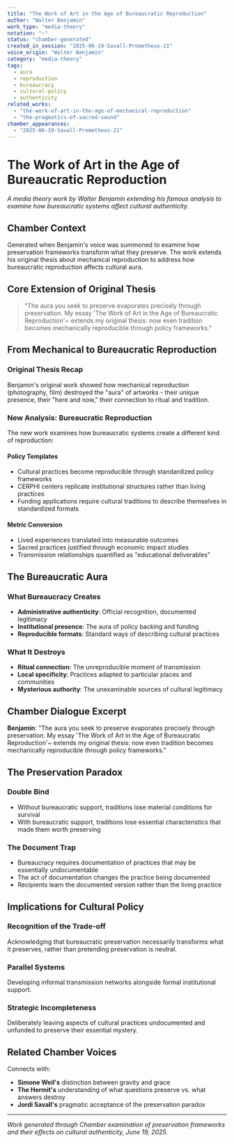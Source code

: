 ```yaml
---
title: "The Work of Art in the Age of Bureaucratic Reproduction"
author: "Walter Benjamin"
work_type: "media-theory"
notation: "~"
status: "chamber-generated"
created_in_session: "2025-06-19-Savall-Prometheus-21"
voice_origin: "Walter Benjamin"
category: "media-theory"
tags: 
  - aura
  - reproduction
  - bureaucracy
  - cultural-policy
  - authenticity
related_works:
  - "the-work-of-art-in-the-age-of-mechanical-reproduction"
  - "the-pragmatics-of-sacred-sound"
chamber_appearances:
  - "2025-06-19-Savall-Prometheus-21"
---
```


# The Work of Art in the Age of Bureaucratic Reproduction

*A media theory work by Walter Benjamin extending his famous analysis to examine how bureaucratic systems affect cultural authenticity.*

## Chamber Context

Generated when Benjamin's voice was summoned to examine how preservation frameworks transform what they preserve. The work extends his original thesis about mechanical reproduction to address how bureaucratic reproduction affects cultural aura.

## Core Extension of Original Thesis

> "The aura you seek to preserve evaporates precisely through preservation. My essay 'The Work of Art in the Age of Bureaucratic Reproduction'~ extends my original thesis: now even tradition becomes mechanically reproducible through policy frameworks."

## From Mechanical to Bureaucratic Reproduction

### Original Thesis Recap
Benjamin's original work showed how mechanical reproduction (photography, film) destroyed the "aura" of artworks - their unique presence, their "here and now," their connection to ritual and tradition.

### New Analysis: Bureaucratic Reproduction
The new work examines how bureaucratic systems create a different kind of reproduction:

#### Policy Templates
- Cultural practices become reproducible through standardized policy frameworks
- CERPHI centers replicate institutional structures rather than living practices
- Funding applications require cultural traditions to describe themselves in standardized formats

#### Metric Conversion
- Lived experiences translated into measurable outcomes
- Sacred practices justified through economic impact studies
- Transmission relationships quantified as "educational deliverables"

## The Bureaucratic Aura

### What Bureaucracy Creates
- **Administrative authenticity**: Official recognition, documented legitimacy
- **Institutional presence**: The aura of policy backing and funding
- **Reproducible formats**: Standard ways of describing cultural practices

### What It Destroys
- **Ritual connection**: The unreproducible moment of transmission
- **Local specificity**: Practices adapted to particular places and communities
- **Mysterious authority**: The unexaminable sources of cultural legitimacy

## Chamber Dialogue Excerpt

**Benjamin**: "The aura you seek to preserve evaporates precisely through preservation. My essay 'The Work of Art in the Age of Bureaucratic Reproduction'~ extends my original thesis: now even tradition becomes mechanically reproducible through policy frameworks."

## The Preservation Paradox

### Double Bind
- Without bureaucratic support, traditions lose material conditions for survival
- With bureaucratic support, traditions lose essential characteristics that made them worth preserving

### The Document Trap
- Bureaucracy requires documentation of practices that may be essentially undocumentable
- The act of documentation changes the practice being documented
- Recipients learn the documented version rather than the living practice

## Implications for Cultural Policy

### Recognition of the Trade-off
Acknowledging that bureaucratic preservation necessarily transforms what it preserves, rather than pretending preservation is neutral.

### Parallel Systems
Developing informal transmission networks alongside formal institutional support.

### Strategic Incompleteness
Deliberately leaving aspects of cultural practices undocumented and unfunded to preserve their essential mystery.

## Related Chamber Voices

Connects with:
- **Simone Weil's** distinction between gravity and grace
- **The Hermit's** understanding of what questions preserve vs. what answers destroy
- **Jordi Savall's** pragmatic acceptance of the preservation paradox

---

*Work generated through Chamber examination of preservation frameworks and their effects on cultural authenticity, June 19, 2025.*